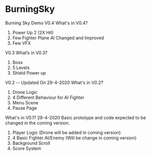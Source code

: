 # BurningSky
Burning Sky Demo
V0.4
What's in V0.4?
1. Power Up 2 (2X Hit)
2. Few Fighter Plane AI Changed and Improved
3. Few VFX

V0.3
What’s in V0.3?
1. Boss 
2. 5 Levels
3. Shield Power up


V0.2 -- Updated On 29-4-2020 
What's in V0.2?
1. Drone Logic
2. 4 Different Behaviour for AI Fighter 
3. Menu Scene
4. Pause Page


What's in V0.1? 28-4-2020
Basic prototype and code expected to be changed in the coming version.
1. Player Logic  (Drone will be added in coming version)
2. 4 Basic Fighter AI/Enemy (Will be change in coming version)
3. Background Scroll
4. Score System





